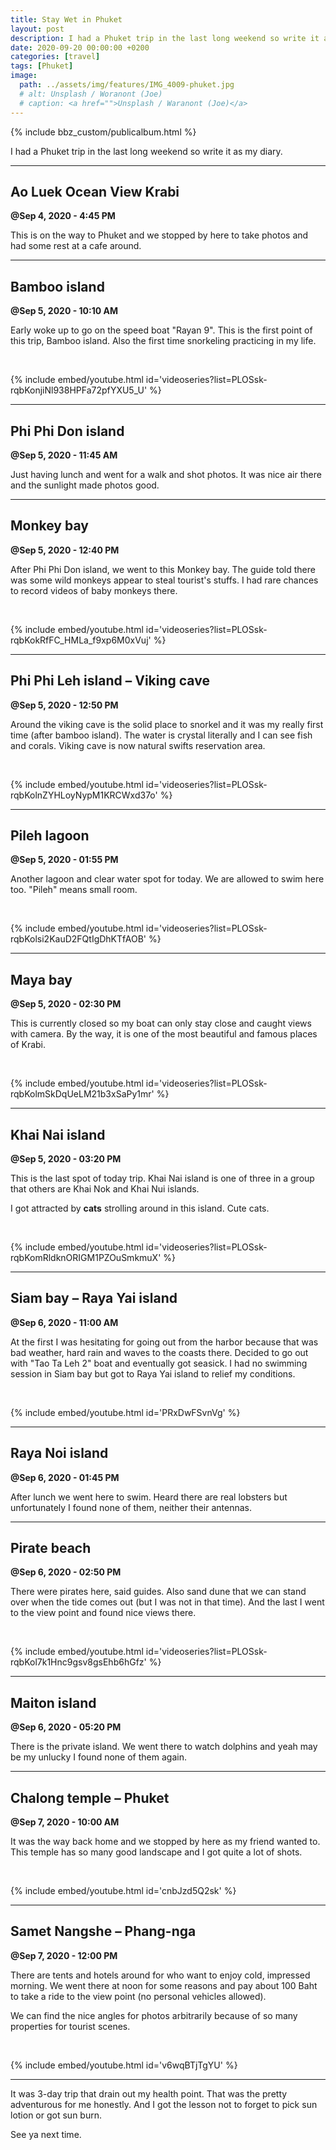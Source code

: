 ```yaml
---
title: Stay Wet in Phuket
layout: post
description: I had a Phuket trip in the last long weekend so write it as my diary.
date: 2020-09-20 00:00:00 +0200
categories: [travel]
tags: [Phuket]
image:
  path: ../assets/img/features/IMG_4009-phuket.jpg
  # alt: Unsplash / Woranont (Joe)
  # caption: <a href="">Unsplash / Waranont (Joe)</a>
---
```


{% include bbz_custom/publicalbum.html %}

I had a Phuket trip in the last long weekend so write it as my diary.

---

## Ao Luek Ocean View Krabi

**@Sep 4, 2020 - 4:45 PM**

This is on the way to Phuket and we stopped by here to take photos and had some rest at a cafe around.

<div class="pa-gallery-player-widget" style="width:100%; height:480px; display:none;" data-link="https://photos.app.goo.gl/8cULqc6ARFUoP1ZP8" data-title="Trip-202009-01-aoleuk" data-description="7 new photos added to shared album">
  <object data="https://lh3.googleusercontent.com/QRLUOZBZiHl7aLgOdxCifQ7qoorMGoKc-eUAKFNdQWFLQPJXlkqQqTQYUOT76_1EulkNEUbRJORckcw5g1i39wFAbdVpXbj5vtmUnLww7GnfZsk_2JgkTD6ClESmz1ftw1VRd7uHQw=w1920-h1080"></object>
  <object data="https://lh3.googleusercontent.com/ZKWo8dp9Ud6gcTjYc0AVZcQqXHXXOXhkOihrb6BTWY1biyGHgn9epAU1rpLgnUj59bujzaNVvwz-By5fjYdAtNrLpVALK6ixJbojXYT7YY4aYZ2jKN-5kxPbFj_OW6XDSRjuLRcPJg=w1920-h1080"></object>
  <object data="https://lh3.googleusercontent.com/IEW9ULjy-49NbKZAa-oFRZiGIdIWOrhiWnm9Ol9LovgCaLxPJUstmqzlrREtqm_YmhO3ie3k4SmHNv4_qUrZB53HZ7-Rj183-ZMMyWaDoZhRfOv44XdMJHza0bqAe9mzpm2vC39bhg=w1920-h1080"></object>
  <object data="https://lh3.googleusercontent.com/_GNlNDfmVpHTpHOoyGnQpbBrg2lGR38xu73lDSMg6mGSHLZr8wshDRc92SLQ5hCx8-SHliKjF4jXpfWCbEOfDQKdlAzQ1X2TL1HIYDIhNYPgD1T5jUxKYiXzpXIlHBbAPRKWXQAF-A=w1920-h1080"></object>
  <object data="https://lh3.googleusercontent.com/6dVMrK-I9YABoAN9CEv1fQrQgw8OKIuQwhiC34s93tgc7WrqhXNvoFFsyx4MpCXTiIgw4Z7yzyoZ6zXqY5KxeOOZ0X6KFkeYrBb1WFifqiCki_f-AKwkYvDqeyQF5KNxL3BPuSiVhg=w1920-h1080"></object>
  <object data="https://lh3.googleusercontent.com/xb3WOAIOwcNG9fV4b1BYUC7DkI1NuVpYKj1oafmlPxgyPG4NSRv8gIzBT5VYNLwp-uhoacHGevPOEA0k7KcfRvu2UxcatTg3EL_aF8O1uBWDrXrXrVWG4PcFVwuWlQ7MVKcH8S4B4Q=w1920-h1080"></object>
  <object data="https://lh3.googleusercontent.com/KyGJjBd4EK6dCeEDKlp902vuIs24mJ-0W7yn_1eoLtzrvRZHiMhpZWmBdS9Ws8Kly8LWsofZ1fcbc2ZjedaMRBrrgOfVAIcKGmYa_6E_041AdizNnv-3MtyJkobDHFyc2q7hy9U2Hw=w1920-h1080"></object>
</div>

---

## Bamboo island

**@Sep 5, 2020 - 10:10 AM**

Early woke up to go on the speed boat "Rayan 9". This is the first point of this trip, Bamboo island. Also the first time snorkeling practicing in my life.

<div class="pa-gallery-player-widget" style="width:100%; height:480px; display:none;" data-link="https://photos.app.goo.gl/1fma3YtHtqvcDSxs6" data-title="Trip-202009-02-bamboo" data-description="11 new photos added to shared album">
  <object data="https://lh3.googleusercontent.com/vvL-Rfq9xSuu_yZ8oVbnw8X57lmGW8WtVpf07ESpwq9y230q6iPr-keZPi7YfULRNtyRuq9_wqW1iy17L1RVRyD_YsIToq6sLA040FBdFPHQovqec59aShCtQQDIOxlF1Ha8-rhoFw=w1920-h1080"></object>
  <object data="https://lh3.googleusercontent.com/IQ8Fam0bz_HkEDCDU1rfnnY7h4W9EfpvksmPUI2fH-g6jqI0XZ1lTZ3Jdkj3bVX14NsU6wjiyVN457F7dm3vmjV2Izfa8v7PwJ0gcJ9IXtHUm4xjE_S5yRyT4H1wIt0-BopbhMjiEA=w1920-h1080"></object>
  <object data="https://lh3.googleusercontent.com/ZGZ7AwZeoxk7eBMG-6R88MDwE4TfOHZtGaL4wWUcQaUO7s0eLTDJpcYRRIbOjLPLOfRHl9kpXSM8U7bAGZGQ25kDF-FgzP2GCv3ttCfOsGc2fKTlA9LygxtTLJtB5i_kGCNxFTuW_Q=w1920-h1080"></object>
  <object data="https://lh3.googleusercontent.com/QAysejPZOXLuND9lu0gQof0vo7XCRX45i6zishlzkqQll7AHQR5J9-CedaNk9NdpjNuokZ-JixR1ktown_mCOZV37AJE0fKfy4ROZI4Ox9Fg6E2ePUSarbJrtQUw5GJTz8aAE4H2wg=w1920-h1080"></object>
  <object data="https://lh3.googleusercontent.com/9Rr78hdoZcDLLBr8Indm30206MNxhEXpkVPCeNWulL7H48aTDxC6OmWw25el5sbGhkbZvAFdFOaD3SOlLo46TygO8NCivdkcUabcqZuJqcmtyX1SRiAlH0WqayItWArpm4dCpw4dgw=w1920-h1080"></object>
  <object data="https://lh3.googleusercontent.com/LvrAg0m1FFaJtbDa8jbcUDRiiFYekjE9dbDyUCsT6M11pfg3fsORppeXBN1ruyskzW5syjB5zagyZyZzVWGaR06dxkmAD5D4Khy_of07c46N0T2LSvIOcylWCNQaZbdaNab6HU32gw=w1920-h1080"></object>
  <object data="https://lh3.googleusercontent.com/D3FyRNMVo0ZJWDb_IFITRjVyRmqWmS7bTAsm1xvYU4o7ZuS1vRB94hX8Sxlr9IB-ZKBAGgTHeLrVuNya-eEoqFWzCYakI2-4_fbBFauqo_KcJZQsaCimtKrnFdZbCJi4TO05HOVWuA=w1920-h1080"></object>
  <object data="https://lh3.googleusercontent.com/kWlIwpmoH6X62a_HGedFagFD1uSMsOEJUtvBzpb1_FMYE7ApcPj8inel-rM7tCr_phJi4MLMjW-OosznxiZYl-bCtMYLSrJH04ml4grNUhePN-vtW_ia95LRZVTsFj64vPa9uGO_dQ=w1920-h1080"></object>
  <object data="https://lh3.googleusercontent.com/YjQauDFxpNTSPwUZxoH1CTf30KIFG34eHOTeyInKw6gxBeK1FAcgf7VJv683qH5C7Pz9yaYR5nxU4M36yGpblsVcpBhmnsgufyOqgAbmei1SZIH6DsZB9ZqfQTWOTIEBWuCRv3IwJg=w1920-h1080"></object>
  <object data="https://lh3.googleusercontent.com/xGM14LH8dC8C2Cd8aH_Rl66ZRSfOsfmy__jHf3xFF4XJZ3DRv0h4uVDjDPB-4rtPhzeX-wJdfQKgkel1rrCOaluiQmpdKffXmTWgP76Z-eJYmDMnlVF9U1xZK5aDF2AtAO4YsJOdyg=w1920-h1080"></object>
  <object data="https://lh3.googleusercontent.com/Sx6i_fewBAsbS8dY7A0sTA_SDF9nVajBahjwde6QDvJx5hjkBFGSS72-DIJnILZP_Vl3qF76ruvn9b27o-21cqUp_kK7jP_DwtxY_-i31PR4aNPcLcOXaZTlLC_SSVxj7MDHCZUeuA=w1920-h1080"></object>
</div>

<br/>

{% include embed/youtube.html id='videoseries?list=PLOSsk-rqbKonjiNl938HPFa72pfYXU5_U' %}

---

## Phi Phi Don island

**@Sep 5, 2020 - 11:45 AM**

Just having lunch and went for a walk and shot photos. It was nice air there and the sunlight made photos good.

<div class="pa-gallery-player-widget" style="width:100%; height:480px; display:none;" data-link="https://photos.app.goo.gl/BxcbYVBhyiT2gZUg8" data-title="Trip-202009-03-phiphidon" data-description="7 new photos added to shared album">
  <object data="https://lh3.googleusercontent.com/c2_5eRwe8dEM-qgFmBFta41gp05vHwOQ2wPB5e-xt7JC6DjXXJ8lvcOYFZzJdpMi-wCSclC88rJoe1jDewP5WzL76G-jVpFsoDeN287Pp9s9vcRyldMpqKuoxvJmNpv6pgvudWcE0g=w1920-h1080"></object>
  <object data="https://lh3.googleusercontent.com/9SLtzuhAUM3vcc8hbEUameE87z9Hp24r9Ekq0o2NiJvAE-tepxlXUeOjoxQ4_ncu12HH9jHeq4D3vHqmOtkpra235WOrmLO7iUNmHAGuDuPF1WWQ6bx5hR44q8-52ItFmjpYp2UaHQ=w1920-h1080"></object>
  <object data="https://lh3.googleusercontent.com/nBQMQuuElJ17TL7BHtGwHRRCWRU5epfVHICctIlXA-Nusp4qor01M12C-ztZiUACN3WqsucLBddqQxuCS95aSkWML5J1_PHbVfKNXTWPPx-ft8DcOY_YxLlEGmb2E4Nsq_25cSMS5A=w1920-h1080"></object>
  <object data="https://lh3.googleusercontent.com/Z0AjuNF13XZ8KmDXVgGsSeqs9ZO6eNtR8SJwnRYijir236cV62DRbO8cjUROGZFcF0DuTiMmcQYpD9ASCZN_vFCS5w_dJ640MVUarNJEdaCI0u_1HeBmtsSDiNvRT-hq4D8G_eTctg=w1920-h1080"></object>
  <object data="https://lh3.googleusercontent.com/Ihb9VRBym8Mu9KEoKIVWqkBZTrMEevgS8NqE2L-178VwDhIXg4l0dE0zro5TKhU2mQ2GDOb1hONNakQ26k0bJGc0Us7mTJSoAwR0ZHtM09EtX-y83Z9Qpkn8c_4EdkrMdL3ipH5TQA=w1920-h1080"></object>
  <object data="https://lh3.googleusercontent.com/yazCjhpLDiyxfOxq7Al6hm4wTNgKno02f0HEul5ko1qps706Q-M55-Tdz-pkvbJhcGBJwmsxa4v0j1szp5rCW5nixatC4N9gsajXj3ORVE7WVOQ8s-D3gReofWor0eR4I6oZatH2uw=w1920-h1080"></object>
  <object data="https://lh3.googleusercontent.com/AyOqDHmiGMgrdQPEXg-FOuS1xYUHlCXfEgglPjlZ-0ZzdWqJ77eDS6gywDxYyHNMC5iBYB0iWE-_MVp6bFsuOh3G0-3HX6sOJYtAG2XSWYOqpCyPAgKNwYVVhdIEyQnPHjHqfDr7ZQ=w1920-h1080"></object>
</div>

---

## Monkey bay

**@Sep 5, 2020 - 12:40 PM**

After Phi Phi Don island, we went to this Monkey bay. The guide told there was some wild monkeys appear to steal tourist's stuffs. I had rare chances to record videos of baby monkeys there.

<div class="pa-gallery-player-widget" style="width:100%; height:480px; display:none;" data-link="https://photos.app.goo.gl/BvXRfSTEg12UPv2x7" data-title="Trip-202009-04-monkey bay" data-description="New photo added to shared album">
  <object data="https://lh3.googleusercontent.com/oqdyzzJ7fL6lG6KLkC3dWSXMQ7hFZ2JnjLuNKv9zoc4EBj4H9YsVdZ-X2MGf1MMJYNPoL0zMV4ctCoBB3UtWbU-3kIzdMsrcyHU5zQBhnF4fhkRAx86aCiTtLzhhgC8bbaJ_JeXXgA=w1920-h1080"></object>
</div>

<br/>

{% include embed/youtube.html id='videoseries?list=PLOSsk-rqbKokRfFC_HMLa_f9xp6M0xVuj' %}

---

## Phi Phi Leh island – Viking cave

**@Sep 5, 2020 - 12:50 PM**

Around the viking cave is the solid place to snorkel and it was my really first time (after bamboo island). The water is crystal literally and I can see fish and corals.
Viking cave is now natural swifts reservation area.

<div class="pa-gallery-player-widget" style="width:100%; height:480px; display:none;" data-link="https://photos.app.goo.gl/yw9FYohcz6PGFitw9" data-title="Trip-202009-05-phiphileh" data-description="10 new photos added to shared album">
  <object data="https://lh3.googleusercontent.com/2gEbtt7T-XgAOf9OyoxeiCEPKbqbqrNizULSux0LA9bXmRy6BXgBCJes35kSizZBUQOqDPKNpj8XsofMo-nCEnrKn1aq2fqYUTBtq6NIFn09od6zc6t5H_CqVsz56ManLZx3aykbew=w1920-h1080"></object>
  <object data="https://lh3.googleusercontent.com/Hdp_vxZ0S2NZgcOEPx9eqmLmir9gnURzJ5pl9xN77TnwGDf_iDav2CpcvX0PXexOk-_0kXtiV0JMhX4VI8Jcxy0Jfm-uJLKNefy-eKi2tsXrVNYD3tKdMVVB-uLuiMZHD4JxE59jqw=w1920-h1080"></object>
  <object data="https://lh3.googleusercontent.com/8ep6ED1Z7VNf5Z09AB-oHL0zf301pLsYtjO-FquBXCRVPuGf96BPYMw6ojAugEE4mpPUYuv2MLLS1M76aTzpo7LRrPMwtE-zFqlbrB6GneFA_dOQ8HyZ-3iQIBjny7JInmKLZKDHog=w1920-h1080"></object>
  <object data="https://lh3.googleusercontent.com/7HcNbAcy3U3khNkHE9xp4YSh8xBo-_VVtdvUA5bj_Ip0TAQQ9rwPBRF-HYKBnt3aHXvPvAuUst5Zl5dYrdt6vcrvoErgaID0f1mLsHP44CDY3fSwg57jygUA6AxJcDRy4OxMink9Mg=w1920-h1080"></object>
  <object data="https://lh3.googleusercontent.com/MC0BPH0DrZZ0js9PrvT4-oi98jRfUyugiUbB6raKsZLrZdKhbqT3Ga_N4I8Eg6L3WKvazWX7DchiYFGXMSBOr6o-Hq-DWTBhTJeruo-zsZMSo9Y_TiVAIHHU4J6rfuES8AjsuW9BpA=w1920-h1080"></object>
  <object data="https://lh3.googleusercontent.com/mLlytpr4_-10vR26iuOi8cBWQY9shI-zEXU2e4M-cAo4n7odkql8t-bx7GKBzIPv5UAZ4wGhKHUfdILLOZIts68GpF3u-jeCG4FblsIDfXnTLkkenKrRJFxNHA7S832fjGvukQSzPA=w1920-h1080"></object>
  <object data="https://lh3.googleusercontent.com/ctbk0hlyxoyLrMMNzW0BbC_3D5vWX9NNDdOWmUukJRxlpkTw7qljwhSYycuZ_F5wDPrqjQojrs1Gsi2FmZO-uO1jJ8Yl3mZpjBFhCm09ja-YpHliDydiEZvCe1DasCbcf7zkU2qaaQ=w1920-h1080"></object>
  <object data="https://lh3.googleusercontent.com/XgZVml3LQr7Cezj2N-_wWXio8sjZItYGzxekwsukPT1vIwdeB58I4l9EG_GJqKMpeECv8S5myvSZAmVvdrKHlDiBNIAchMw6b4M30I5W_BHbuCEjfH8cYvZo6FtTCYkRvIG0SK8dpg=w1920-h1080"></object>
  <object data="https://lh3.googleusercontent.com/yapGVJbAfXDnenxkvTM3H48iGYqVSrXD03IehSuWkH1NnG149z8_JVwoLMfrKyNF0Gm687EvyhuJOSwLJQgrqHeiKE4YFHsvTLcTJ-SV66zSLeLSgI0-r2wJzHU_HGQXAW8WKWjt2w=w1920-h1080"></object>
  <object data="https://lh3.googleusercontent.com/62R5HnVUlp3TAQxNg0GEJ66bNZR-pBkirViVRZY2IYlJabzieUGxAuXunNTMlZty-PSjT-ssZYuXW7oLeGeuR0Zpmx5EEgj8F3NuA8z0pP6_vyH6xKMJsXYDqkMaiay7nQRzrIxb6A=w1920-h1080"></object>
</div>

<br/>

{% include embed/youtube.html id='videoseries?list=PLOSsk-rqbKolnZYHLoyNypM1KRCWxd37o' %}

---

## Pileh lagoon

**@Sep 5, 2020 - 01:55 PM**

Another lagoon and clear water spot for today. We are allowed to swim here too. "Pileh" means small room.

<div class="pa-gallery-player-widget" style="width:100%; height:480px; display:none;" data-link="https://photos.app.goo.gl/8bk1k2iLJ8kJMH5T7" data-title="Trip-202009-06-pileh lagoon" data-description="24 new photos added to shared album">
  <object data="https://lh3.googleusercontent.com/PDzAqeRM_rj1uYHw47b15Us1X_iSiocmbkYWRA6Cf6MWRa7mW6M2A4lvYCjGevanLBVnV8Hp1NjSTlPLO5HWvH3Mlh8kiPPDLO-bo1UG3Gy6MzwrWs-gilpnBCc8BbBKnQh7sFbVnw=w1920-h1080"></object>
  <object data="https://lh3.googleusercontent.com/hPwB2vWv9YID2_U6G0FuYzkgMUVHZsfjAQamdi-HifDG5RnTx0rji5AGicbeKEWfI7nMH5Gvi62Yq9RNqP16-LVMfPg1OWPqr7Pvzl0FDezlIRv3yFWJP0QH5mj43nTr2blLx2W5dQ=w1920-h1080"></object>
  <object data="https://lh3.googleusercontent.com/_RRdIm4YCvRDnCYE2SuYAVJQbkcR0ANV3B08oUf06H_PfESPgX3X3GZ-FOleyYU3thIWZetRHABkPj_1Iyi0lavw1Wod-Gheqf1Fc_qS-oZqRzOFMvPIZocmd_wpuSxbfvfo-_RkPA=w1920-h1080"></object>
  <object data="https://lh3.googleusercontent.com/kRaV9rkNjbjk2P2ErHma_wgMrri2NhCNPOjxrHZhSzzYqF0woWwgDRTTa6G64VXUAHMb4GEOH89Yfj64AT04BylQwUeUXSEQIE6AkA_6NSG6wf5IFejbpWARiEaoyKwl-L0HCL24YQ=w1920-h1080"></object>
  <object data="https://lh3.googleusercontent.com/x0gf2_EV_WD37DG1O2lia0Ag5yXB9n9HeKIJVVIJFxDZDJlD-nGFz4P1Y5fPyI3111dZQyvrtCge7bTM97oQuDDvUHjfL7n28Cq9XrC7ahipMjiof0Om1DjsQi6bg4nO-VSHzSETfA=w1920-h1080"></object>
  <object data="https://lh3.googleusercontent.com/x9-tx8HNSH2yYWml8DQOvlkhly_OxFozZRITEhtvW5yMS0SnfQ-2M_gi-snljo8KBlQPplD9TtXvPAGi9wXXElD4icm-K_sVD1l78XOOvs5PXNCYcjWGIufiMmYfcZZQjLF7ABO7Cw=w1920-h1080"></object>
  <object data="https://lh3.googleusercontent.com/0Mt4vy1_MZrSSJ6COpjRgitblb374p6NvckJ9ZzeLK6eEnIsuMnfB4E1ASOF55pQDngKxgBbFgLcbNwycGnrbJwPJ1EYXUWKXyzX0UHBwvercOQknlSCCVPuUhGumLCPu9nAKMhnOg=w1920-h1080"></object>
  <object data="https://lh3.googleusercontent.com/UiTRl3ao67Wz0P_tqi4VKltCcETBQ0yCfs0trZvfPmP3bTA7hda56-M1RtwSAV71V3XIe0uqdzstj6cBXE8qO8TwcFg-P10uQ8zYKY4SgtQUVd5BWPdBNipJ5IHBe36Cj4xJMvdM9g=w1920-h1080"></object>
  <object data="https://lh3.googleusercontent.com/HpwKuB3o6z796ieSfGDrAcYxmzIAPOIvOQuBFImF1ZvyxbbD0yXs01_OxHY5kZwtN_2IGLLLA71TIyiU0zIpkRfnY8ntEcaHG8RpUwMhmy1s-9f_4vj9AtLVMiF0pmeMnfxVol5aoQ=w1920-h1080"></object>
  <object data="https://lh3.googleusercontent.com/B0KGxU721T5ai1Y3riPDIRgQtm5VlhdX0INTSuOYae8zgNQHox-gFfV86yYzVgpIDvHlw2a4lKkFknLA_kgyK68_wjQZNwgD1Y3zkSDJAPG5eelt1uiObC6579Wj_7VKupdgLIncjQ=w1920-h1080"></object>
  <object data="https://lh3.googleusercontent.com/eaiq1xG1H0I6D3vDuUrrg0T2ew4JfxcTKk_NmGxC9gnP1e1dIkPMG68Eeesf0WXxUzWcZmyxgOQEy-Emi9BozAwW6PGzB17Kq2ayhej-dpB3fHPkV2sqMKXDaXyiplIT35UwTOIMWQ=w1920-h1080"></object>
  <object data="https://lh3.googleusercontent.com/kaYtnpIYTk1wFiFcVm-V9RRf5mtVl-f0Oz6DF7tM1cRvMl6SPNBu7WTjcsmDH1XZF6kGWp8bt5x5jV3bhyDcmRNQCw0xLMhkiAhpohYsc3eDvzyGP_7_sF9GRX_am3DzxZaJYJAniA=w1920-h1080"></object>
  <object data="https://lh3.googleusercontent.com/TQp5X747SWIlV4Q-42nn_6ATwDMMFb1DI0UXC39S9pj0tUlRoK6gfAuoloA3UObegdRqvxuXB6rkTqieYcg9LIY6iRuZ2GJ_w6UwYJK8gjtPLjqie24C3RdF9NcZl8T-FFYrRL6SnQ=w1920-h1080"></object>
  <object data="https://lh3.googleusercontent.com/o4hP4XkyA6qv24dRUS3tPl7e8TxUKxZC-04lRr3HdAm6zMAD4XtsT2Mofmdt6IhxiytiDjQRHRjnGeleT4CxM7o8LZHtR0lBqZqqh1V-Rr11dhq8iJWa9N6tcUm1bVfSxeI0OgTyIQ=w1920-h1080"></object>
  <object data="https://lh3.googleusercontent.com/AeOkVOPHCQKSZPMhH-kkhAxcljVJ7esfgQcP-Zw1Bvwva1MB5rcU9LKxF0d9bLBu4AAXC_3cVDny-rjHh5sYoRwOKGnAm0oBIYX6OA5Zs1csNAI4rYShHD_Fn-KEzBO3kD2sorqtSQ=w1920-h1080"></object>
  <object data="https://lh3.googleusercontent.com/dJyrVHDIJNZ4tCLd6w2ppJUF4YTJON3-GngYUB4WU0NBIYvo5k9b9SnRuV3natdJjc8PKS44mIJBnKadWVjeM0dt9QDIrFaVYUHECV7sLFugaIafRrPqCyoSzehOo_KUdMV03CtFlA=w1920-h1080"></object>
  <object data="https://lh3.googleusercontent.com/4SZ4XkbD2zXkza2F7JNimThaX13ClmfSguCKBisD1_EP-kOLlIO6hqq6mMQvIYWgHGum53iUM1WHwVYi0_NW5pLXwIfevlo9S47sBJYATj0W4P8jBYfDoTu0LzQVRtgOcyvYs8v3vA=w1920-h1080"></object>
  <object data="https://lh3.googleusercontent.com/_UidaPBXryFxvgLjcQKMcGguXvPGkZX3-LRcMRvSoKSYt9pxI-O--5O9Y0z-EQdlREYE7lTo6itQtSr54eujZ7JTtned1BVilZXcwga1ZMubEgOgztwYKSwrqYtvhwS9kpxyZ3lsRQ=w1920-h1080"></object>
  <object data="https://lh3.googleusercontent.com/auDTKpOjBTEmwk7wUijoxiETDDnmrksuly1z-nv78M6RCivHBh-k16Zl_eQ42huWfU1FsjF4C5lrGrMO5F1UygLE--6_wuuz4Idbc0nfVfiYF-fN5qkN0LMz7qCsg-YA_k04F9SGfw=w1920-h1080"></object>
  <object data="https://lh3.googleusercontent.com/8W-fZ37Eh0Hpu02eQCX40ybPtS6I71guIcX63T4DtetwYTY6fRcd7bSfDFMvCbzCLzFosgVZdR3AeokU-V9Z-TXlBwjot0mF4PiFUylYU4R8AcyeTz4qj2MtVP7JV-qpMghTG-0v4Q=w1920-h1080"></object>
  <object data="https://lh3.googleusercontent.com/g0qM5m5NsKijiVl_jWnLmrVUD0xj1Hazv1AkmzyHfoKP-R1kOyBSCQJCxvE6ih6Lt5l_a67M4MmLycTYmcMYnEk0GRDafxbyMR5nXO7OjJJN1brwuqKWaAc30fEtMVxvncifMYmD3w=w1920-h1080"></object>
  <object data="https://lh3.googleusercontent.com/KreaOqR91vD3E56FJTsu_cbFlFWW2YQWTS8QKIfw8JTXX0SWRVYv8lkG38H5751N-zGs6Us1R1A8ITgHwKXsnGS258j27jtFqrhWdNJ72KvMXrj5sZWWCk2bJE0AWa6LSOU3YZU_0g=w1920-h1080"></object>
  <object data="https://lh3.googleusercontent.com/IxPXxZIZ8amD-fvgGtOieEXyseeBUErElo3EyYU8jw84IHETZAR5wJc1lQjvGlFHqh-nyYw_cqDM3RCFj1f9H8efpHrMiKvySq6NgcTjPpFU7Cx_zhqy4XwkrbmMBtGZmTVI79tsPA=w1920-h1080"></object>
  <object data="https://lh3.googleusercontent.com/ebDZUI4xkCBJ3E9qGb9s7XagsckRlf3CryVMQDrKCEi8aefFqVM5rzHviB_QWrtNDT0XtHklclTgyhDpzq5_qnxfLzrXyyqWfPra1L90sVywQ-1ZNAg8lm4hquXBTFbsiFBm-EnUxw=w1920-h1080"></object>
</div>

<br/>

{% include embed/youtube.html id='videoseries?list=PLOSsk-rqbKolsi2KauD2FQtIgDhKTfAOB' %}

---

## Maya bay

**@Sep 5, 2020 - 02:30 PM**

This is currently closed so my boat can only stay close and caught views with camera. By the way, it is one of the most beautiful and famous places of Krabi.

<div class="pa-gallery-player-widget" style="width:100%; height:480px; display:none;" data-link="https://photos.app.goo.gl/P4Hiw7FcnY1UWEEf7" data-title="Trip-202009-07-maya bay" data-description="19 new photos added to shared album">
  <object data="https://lh3.googleusercontent.com/WgLky6ay1uwzgk3gEFWrIAt0S4b1QJjOCOvP_cUvKfKucxson8QZT53KZz3QSbfVWYvsujoGEfwLr8N6kdeDs3TwChJkfJcCJMJETAb-8fEToDI_58cuSmT25FAXWdlaMjR-jGDfyA=w1920-h1080"></object>
  <object data="https://lh3.googleusercontent.com/TM33FHWTGaEUYJ_IIer7DO6R09jHzd8ibKoPNQgXHtwsg5WodcgXqEkYk8aqI5r_TBzLm_6e4Yaogw0DYs1mLoeIrbRd0sw5Q0BwYkaTIczJoNTX3Ry9DmZrCKGYL-MVfASJbG3hBw=w1920-h1080"></object>
  <object data="https://lh3.googleusercontent.com/m0hFPlcBzY3H6nrY8iJ1qZU-4KOOzh0IOwlyEycE-MJKoqUOZ1R-ylUEFXDNikW5g-X_QLCr73GdNrjxJL3UVdleIf2y0KWgcIgdiKUSUvXJCAAuRUiHnBj3l6vWKZpoUrDuiFkYJQ=w1920-h1080"></object>
  <object data="https://lh3.googleusercontent.com/G6f62CpHGJ2JPgcsw6GnRa3n5BNXv8EUQJCIjch-fXWtlPSY5vg2YM7oDga5hZ-8OdXRZ0TZInQvApZDKCSH67ZN1r8CG6TUORs7xo_SKl1VyTyGlK7oQctaJAvoZ3ilrCHMfG1nlA=w1920-h1080"></object>
  <object data="https://lh3.googleusercontent.com/reDuNjIGj5CVyg9jVICEINct3XCiMujHLXtbxCcgwR47O8VvN5_bPrFKZ6QeFFqg4iTHXK8g_54SgWf-Mdz16yn-K6ze-wsQMOgzVxlklinZVQfl3-VoJnS01M9IB7IDDdyhaiY9sw=w1920-h1080"></object>
  <object data="https://lh3.googleusercontent.com/Wr4f84_eCBNOfJjH2pDTV4jvW2AtQ9pz5NCFFKwnv07jDhdn8kQ2xmh-s5s5JuFYf_ItNAjt_P35BINrobzFSDzfaDAbWJapC-aDX24IcYTgZ6sKPuoft4AULT9HkDiwvPNUEn9oVg=w1920-h1080"></object>
  <object data="https://lh3.googleusercontent.com/umkVIMCang6B-4W_wz0JRqzorZBcxe7BpkMhwp6WicSzLXI7S2oOwD1H4UgEOs-C4_5pyJP6IQfKMITU9N9xVFGqo7KwFc0xAPNadsx4sEOL8Nanse4OtWKW7oDZ2U8u799y5qCTzA=w1920-h1080"></object>
  <object data="https://lh3.googleusercontent.com/usog78ocbSmGYVg575CYFv2E1vnq6uTFQhgYchTrhoUs0Wsj2fx0BnExTFFVBvlFdEe6BDsM-OY2xRFgRXKmIetw01zprB_uFNplI4-FdId-uFnJ5WyBf37Vtq1v3U5nyq_EKj1lAg=w1920-h1080"></object>
  <object data="https://lh3.googleusercontent.com/s25CHUZqUvixKquCKr-al095CT0OKTkY5Yhj70R1w7jexqkoFC8YTJEJqV9r7ara9Da4ADoCs8HBnMdkdRiwL8a9E7twQUVc6POFKy9SVFlzWjk1zGbhOkPfYVAEHH3e5EPiY_FLOQ=w1920-h1080"></object>
  <object data="https://lh3.googleusercontent.com/Nygo1XEf7As_gfuWdcn6hrYRrceTdWp1e4MZRim-hHKFDkx6A0zse7Qx8QKfu_AjaAphOMGzSkWigpYtvigPWXoWk-3cmL7kjtuZvI15jHvJX7xpIzcd8cuQHPUbyLwWtjjE1tm_kw=w1920-h1080"></object>
  <object data="https://lh3.googleusercontent.com/HIkYoGhAXt5FuT9zbdI-ftX1YvnPVTQA61erAILLYY7BPKxHpN83Q8RQMQFLT_VLvzhNKMVLWFfM7wroSz7_gPlwbuGgLWKoyAgJ_PfUzoyEchW-35qv6rI_ztVH_x7CF8jigP7BqA=w1920-h1080"></object>
  <object data="https://lh3.googleusercontent.com/nUkkHYMVMBauXBSl_7VBXi4yl1KN598jqBnl0JjrQo0aaFGz1szHoJCBmensuC9nhAXq2PvybRkYmjszKsXihBLlLJqAwPpxITSQ9Pcx00RHpUwcP60xpWK6SAU-CXtRE4Bk5O41nA=w1920-h1080"></object>
  <object data="https://lh3.googleusercontent.com/gNwpVT7jZyuYxEQw-cQ7fiuTwPcKpw9KI9CfH9fQLgHLLqRc55U9VGQX6S8g46C49jjDnzAhh4JDfjkvpvAOd-_1gZGgy57dULmuhVq9HkYHCaWcMtn5auKePQFmvVRrq2YSkJDcNA=w1920-h1080"></object>
  <object data="https://lh3.googleusercontent.com/lhEXcQNRsTxmauHl1QVYafPkNH82kIBiXWpiFYT-UXWjfoZji6RFQ1T4lRaQtGIbGIbGhAdlQ-ZhWhzsfl4v0UdUemrNJY_RUMW5deKqreLwOo7vZ0pWV_SjtWnbqKAbmjPdDJjRiQ=w1920-h1080"></object>
  <object data="https://lh3.googleusercontent.com/jEK6XFd7wCsw-3eqYQ6eRfKd6E_oZFCp4GJiNP2ei_UDQKk8G7lagAE9j2rhdTOfUHEYvdvfnxLCmyL5CXTyMaOdDNTsjqiHVPViEpD-YuyJqrxwUdf2A1RCHBqoznR7jzoY2HXSaQ=w1920-h1080"></object>
  <object data="https://lh3.googleusercontent.com/pSayHu8njfTV1bRJoinoS9bOiQSai66KrnOPuxS_IQslOxcF9c_3v_QrKCARmC0NeQNzOqCEzfk3XoQ7E58JgC8lnWfsMU1gr_AgFj12ZOP5AHtfmmtKuqIsx0g27Q-kpRSOmXKG2A=w1920-h1080"></object>
  <object data="https://lh3.googleusercontent.com/6lxy9N_qQva1IbuborstAd3_yVWAOaiOosUbqjwOXo1Kc-e5oF58p05yrt2lYTmuaYigWMHhBkagjjuH_TrYA2vv0-VSkKp3BcaYDc0dRKs3IqUzNptd1bFOlD4HmQe2LXGdN0a4hQ=w1920-h1080"></object>
  <object data="https://lh3.googleusercontent.com/bYM2sVGQd7arAKqPwgYN4jwiuInQNcLXH0p__88wZZaSHB67wdg2GvXy0HN_6iLSonLUQmg3yi3u3CweUg-j_5c8F0ghE6LEErCBLhT--AQBVfwW3zLaxd-N6iBtpL9HOFN_x4XG_Q=w1920-h1080"></object>
  <object data="https://lh3.googleusercontent.com/MxF3iJHAktu2BuI7AflRp3VP_ublCaYgKeNlQbf27-2P16lOSorQ68hUskApxJdPMd5qboTwWyKQzT5QJp08lO3BugH2eeuPYV6IJOspHucfZZcwdAMxZ6jI0hCpYtrIUM1McHA4ZA=w1920-h1080"></object>
</div>

<br/>

{% include embed/youtube.html id='videoseries?list=PLOSsk-rqbKolmSkDqUeLM21b3xSaPy1mr' %}

---

## Khai Nai island

**@Sep 5, 2020 - 03:20 PM**

This is the last spot of today trip. Khai Nai island is one of three in a group that others are Khai Nok and Khai Nui islands.

I got attracted by **cats** strolling around in this island. Cute cats.

<div class="pa-gallery-player-widget" style="width:100%; height:480px; display:none;" data-link="https://photos.app.goo.gl/rAVxLsHjJtsiFnj88" data-title="Trip-202009-08-khai nai" data-description="26 new photos added to shared album">
  <object data="https://lh3.googleusercontent.com/f7GTCM81Sha09p1x6fhfOp9rmW2eSAFoKxsIgeBrHN9ZhC3ZPWYNoFuoc0z7OAejOWxvgUWhRgW9uVq3W2yVS5xBxYUX9PnkQJV1rTedJ_xkgPyklSZr9Dxt08gIxXk1XHV_1vLC6Q=w1920-h1080"></object>
  <object data="https://lh3.googleusercontent.com/5zA0LVNDI7y0fcnPqWRG4mTcNoNaBZYY67UxMa4YFPR0qqYOtNqZvNLmvVw160Midm0qjf_jbi2CSHRpXoRpOjjWg400dqMBl0Q2yGNOXrNNyxQYSvYCLCycZY5JzZXLeH_BnxSwZg=w1920-h1080"></object>
  <object data="https://lh3.googleusercontent.com/oZUeDJvdu8wNtlNtqJgEeM-Sb5TKrMHuF7s0EmzSIPvlrRnjx7uOO1_APAHqwVEg6RcZIGmzWtMyqgY4kw05AWIhBMs3qKTNJl1RVm5LWTqwKp_Pdhy_7rGIt2Lx8OsNUZcKpdgBhg=w1920-h1080"></object>
  <object data="https://lh3.googleusercontent.com/LHMP-z4UXVejzeqqq-90m4C3leEl5hdCMXaUZ_jIUxm7bEaIE5cMW9q0_Ofu483ZFVFhwdDBuXIDhe6e60NIAaiX0BXFlF0gwL4xcNUigLW8eRR1JyvmuZt1PBkEAdMtQM1rEvAcaA=w1920-h1080"></object>
  <object data="https://lh3.googleusercontent.com/r9XZCYcb3wWqrYG2fOeAEE0BIxrT24X0BnxlEvy9Gu0zwaAwzemnK1JYRbBeuL6VlvHtAo9FjVdlEVXAbbew7SkffEqkxKKkpo_MqbIoVAXOBe90dJpXZIgPNbTVGGZ2CLFA3q3EcQ=w1920-h1080"></object>
  <object data="https://lh3.googleusercontent.com/sTFLVVd0-jh-YJfXITNclzmYeQMhLhahRei6w6qQITkBj_opVuPb1zX4Y3NTxN8ovlKKhqwaotwkssMSzLw0hJC90FRTlkjp47ojVTyf2T3gYE64JJoPm4sIWdTkA5lAiIrUJD6V_Q=w1920-h1080"></object>
  <object data="https://lh3.googleusercontent.com/ToWInBaGYb7bnqshd2wX1xSaOn4nfKMX0wXjcsuVqKbrMx5v1BO_nhJfxv75htEbegzgsY0Gsv8V4nGDOpH5JycO7C5hl7D6RiQlc9Retbm14AIT-iWIBhRub3A4I-PUGvt3_6i0Ng=w1920-h1080"></object>
  <object data="https://lh3.googleusercontent.com/LqYUzsCluH3XBAlmQCHjJpwHTCpj2XKP3z3e0NUQgqaqWU-PPfhr95cdue7bA1wMD-DZiN0k1pxvsEEfBXaeEIbKCV97t9Xb2LZpGdKfg8WtLwD3GsxGGyIIrUNlCDb12jKbyDHNFQ=w1920-h1080"></object>
  <object data="https://lh3.googleusercontent.com/Z2nBMBOwCnkNuCzdsgROJsGniL8UJNxg48AVa9GTGmzj9dqsWPmxy6u7U0acuf5Hx0htZmUtYtdeahFq5uydjiIuLlDAgABaVumR1_aYdfrB6sjFQdT2o1AEpPojSAMzDBcxaHaI2A=w1920-h1080"></object>
  <object data="https://lh3.googleusercontent.com/ZVf-BEFI6mt6ycn-nvQ-U5vI3L8Vm7n6ko9t5KMPwklihFCoLjqGOP6R40_ILuSDXayuuDhxfmafNB9NcPjRayFeQZ4ncOzCr1HZRVPfYvPFBd72rx3pzKuHtbrue38FkHEpgvhuWQ=w1920-h1080"></object>
  <object data="https://lh3.googleusercontent.com/C4irU7yCWyLJTn2zlq8qUvJ_Xy-EIwywOV_92p4QmStcRxKydwGPXHdoll0CDQ5lO_S86kE7DKP18nueoUwmjgeOp7aHwLlksCULAZYIL5lv6k7W5nrkwESY_cs8IGTGjjw-kvqMFQ=w1920-h1080"></object>
  <object data="https://lh3.googleusercontent.com/Aq0Xm0nihFlkR-4mrSHkbR5YZB2nWc4TKlfNG3zH87b8prHLVsrg3Nz-sjvJslipEfJgsnMaZ8f-K9VBpMX0EJgad4bs8QA6Qdj45BOu6Obvz-9gHRoNp3VVjkFvZXo2JLuXpcVXaQ=w1920-h1080"></object>
  <object data="https://lh3.googleusercontent.com/7sxn8G6D9qRb56ig6T0QF-pUaDLgszlVRojfo5h5QRQw-RZ1vPpoAwN-C6YrrcnacND9WULAOiSZZWc7hXUlnr4cYRiO91C68OMB4y3L-2cXMGDBjQyhB0DfriJsX4zk0CEQXq8WZA=w1920-h1080"></object>
  <object data="https://lh3.googleusercontent.com/rp1PCNbTDmrraym-cF2JUeaW1exijXViIVaAb2aU0tWKE1RHk9yZqNQS8bhEEdrmg6149qF_C3FxOSQiwtjaN904vUCq3-qxWZQBJiDvYz8YPmfO5qwJ-BtjSTJWh8AR5mEdlAiUUw=w1920-h1080"></object>
  <object data="https://lh3.googleusercontent.com/riDyIjEQ4OHmMzN2JCl28WLBtlKRifIjSKdP-avs-fjbN39ks5H-DpXYlk-MXahR4XrcJunPAlsNylkpun5LOHc-Ya0PQvw-F2KRXoSXHy3UxTQY19QPOeDzBlFLrWRA7_Byq1_vbA=w1920-h1080"></object>
  <object data="https://lh3.googleusercontent.com/Fy1gG2fBXJFc0TXImQYbRPagSphu8VFrwFDAMyuxFj7IrKCjylRY9CHPumrhM4Tjy3BkVFmCA1QTXA1MdwT48yJfI3gkyXrsvQObH8vMMQi6HqgKMz_gfE9p5wHZuAekVU2tNAQ5dg=w1920-h1080"></object>
  <object data="https://lh3.googleusercontent.com/sFNis_926564h0-eei7AXEGE288oOt5EsquwFyw1dPrq81bNozyMv4gOrDWSnKdKXei5EW46gfLbKe1A5NE23zU1CMyemqCZ8nvjh-jDDzH3vgGBMYJqffiKsxzEJ6KjG3U6tno7_A=w1920-h1080"></object>
  <object data="https://lh3.googleusercontent.com/AD_W7q7YkRv0HW_VK-KviQMpXlFs6Y8uBMGB-qkDVZPkWeWxR8K3B7jFuLxhVmYEGkFmdyt1L3dXxKQaXE0KQtNkRZ-G11E-O_px87hb697Jsj5ORKOy-Wnt226bxvaNCFcY2FvKvg=w1920-h1080"></object>
  <object data="https://lh3.googleusercontent.com/Y-p9TaXan60k4EWb7-Muw9N7w5AMP4XAlKFwCCAs6B9qktmctJ0HNTBU5xy5fIm2Gg3ceT98A242xNa8uwfnVgLRQwel1yyAVdh-nqqLNejUfSXtoV2isO8Hg1ARiSxgWaTlIK4SKA=w1920-h1080"></object>
  <object data="https://lh3.googleusercontent.com/GMLACUxglLT5_u5uvoP11RcQcx15olQcYql6zYWmiTkX3mbvcBkZB2hPEVlUCDtXhIMIdPOOkAg45mXHN0M7HsY6M2UZiAtXWv6uBWujSBhnYSsR_xkXyd0k4XnMb3LZV4FUTDPQRA=w1920-h1080"></object>
  <object data="https://lh3.googleusercontent.com/r_j1YCFw6sqST0uZVJ2jPmSSFho3PiyTnTyF0WqnZqsszsgqetzexmRMNvb9esRyWqrYKnThLn4FWA4hCtF35kiJJ317npgQriro_sPpK5wzljGI1O8bDTyAef5ITu13CQuDX8Xeaw=w1920-h1080"></object>
  <object data="https://lh3.googleusercontent.com/wfWyjdRGTVKevHi3vygPbMCbVoGliQvtmepCiMSIoY2WYzOrJIgEPERJbJsS4DBc-rHr5q8Nui8ib4Xt3Mhx3Cnd63MxmmsY9wkAeWyP_vl8RkdDSyoLwRSzyKzaANxh5-6zEZSAgg=w1920-h1080"></object>
  <object data="https://lh3.googleusercontent.com/nZqidPnIPZVQ7FTbUc8Nd6uiUAaJWHdjJzRNTaycC6m_IsdQTUMsByu3Z6W46v-dbQtFV4WBnnA3ZJbkmKVobrkMLkQeTqDk4x_eLaeDJAwpVwhtkBpNJNDYYiVwO5BK3S7yhRwgqg=w1920-h1080"></object>
  <object data="https://lh3.googleusercontent.com/rKtB_0M077CbBmKy_0Wvro6hmZMvc--GDEKTBM171ItVUVjDiNOt1VgtD1Ci5ebkAUj0KkGeKcD5dfDjvVcbJmzbfIl00yb5AF0g2vNUftBfSj2LxpSatfmocFHbN8cJLRH6yk2WWQ=w1920-h1080"></object>
  <object data="https://lh3.googleusercontent.com/qovSbkWyuUsRRmVNJJWbpZM3kuJ3owM1Z8mfbO8c2STbq2oZKcTobiihVZgtHHut0z6TMzut6qhiThw8Fi_nJSvI_fcWqbryttbgaJzInILG387_Aj92H5daWdepAWSGEI9r3ksRkg=w1920-h1080"></object>
  <object data="https://lh3.googleusercontent.com/YrqOYUMjUMPIKf141UBkw5kLWC8gWCtmxN34M3noLZsEHyOXxIURshMWXehOtZQcvRr0blcBAIIDYp3utMGKvfKtYzjUF1NnttpYEXUwYYjpgVYD5xz4qkt3JaNCFb3as7aWqxQdJw=w1920-h1080"></object>
</div>

<br/>

{% include embed/youtube.html id='videoseries?list=PLOSsk-rqbKomRldknORIGM1PZOuSmkmuX' %}

---

## Siam bay – Raya Yai island

**@Sep 6, 2020 - 11:00 AM**

At the first I was hesitating for going out from the harbor because that was bad weather, hard rain and waves to the coasts there. Decided to go out with "Tao Ta Leh 2" boat and eventually got seasick. I had no swimming session in Siam bay but got to Raya Yai island to relief my conditions.

<div class="pa-gallery-player-widget" style="width:100%; height:480px; display:none;" data-link="https://photos.app.goo.gl/43c9gb34mJ9uHaXD9" data-title="Trip-202009-09-raya yai - siam bay" data-description="9 new photos added to shared album">
  <object data="https://lh3.googleusercontent.com/AgULk6Fle-VtH8k6ECC3XZplqU6wyBPOQdnHGIJAqeXmBkIE0xS71fJ3w6otAUNOmIazaAMLpQwithOXHNGd7tR1IKozFcbm_Hg0UpHC-TNiL6iWqEtG9hxrBHOAWTg0iAbzUVxwCg=w1920-h1080"></object>
  <object data="https://lh3.googleusercontent.com/0nIazDY3Sxx2F5LFLXlbp6B8uchgnEiOVo8C2-yqqnSVXM43YR7-lCfv5n2DQW391heRaM1eHc77-xE3vUybvIFGCKtUm9ChzLH09DqrtYhRPd9Bto9eXMq1PLdiH75wOJkqqrohsg=w1920-h1080"></object>
  <object data="https://lh3.googleusercontent.com/KRl9rZaoAdlMOcsuBpisnT49ZXUG9kTuCcNWAAYH54gZUyvEc3hCU5GnKDPVytJUcXw46jSoP3cg_vM2kVemqc4zVWA6MtdLY89u0NX9H6q9_QyzOZj7zRaae53ZMWiLRUFCcPfh2g=w1920-h1080"></object>
  <object data="https://lh3.googleusercontent.com/QxKmghssXhM0Ts__Pspp3B4OCqUtXvv8utRs-1j8ac6PeBjgHU-TKO0MzRNS7dwnzSXUsa_bhS8sxddlhWCnbZWPSlYQsHY6b5hxwwmrGGcS_fpEI3cmXj5lJzS7OBnDfk2wbjkkqw=w1920-h1080"></object>
  <object data="https://lh3.googleusercontent.com/J1txPJbEH3dql9H_eQ0wMYzFABnB6fhA9AeuZBNBw6NZ8UrtFBJPuvPO7c8oXB9Bcg30zIPTkjIgnauePHZGTrEpC3UnWoopXuZ58wBDsOU34XSDzpXaSgt2OMs2ENbenjVEngZcdQ=w1920-h1080"></object>
  <object data="https://lh3.googleusercontent.com/josdn2PpMtaIMAAD6i625eRgN8okOJS-na3w3WyVBIqAjlMxLqcGv5rs9pJMkphw2b66SGdeDx3dIUOuFrnA5AuTNN-_Z-0uxrSXBncmnm75U3z4tdcV6IHLFJ7Ud6Mtp8x1OK70Iw=w1920-h1080"></object>
  <object data="https://lh3.googleusercontent.com/lnqfH2Il5AlFxauLCEHalowiVWNFRRPpflno_N6qXfTj51KrTBLotKMkj2UbB8HPbShOVkEucqWM11KMq1LyQh_8prboG_WMVtUeQWMdD0uZPx0gw45vF2Xyj-qgbVzyUr3H-UCJfA=w1920-h1080"></object>
  <object data="https://lh3.googleusercontent.com/83kzwTM8P06hEmqpjstmwEasI6S_nPv0zW3mIPREeFrHoDc2rBq3uLMrRTuIdESlaYWsFQl80LXjLx-vVvg8pzkB3kOP-LXql7kbL1EbR0Y_Jr_Jf325JKLmIrn6AsLS47u7bd5RPA=w1920-h1080"></object>
  <object data="https://lh3.googleusercontent.com/yMB-zuzerI3ml4U_kFZjLCtuYQP2QDkJ0RvZbMiO7DKP7pse33aK9hbQ_rVG8rWatFqNgYGoZzrM4hHAExiYBtkrKqblbPykG3CEb-XhH319P6KWEKtGAfrIoNmyO2jCLmNH8KXgcQ=w1920-h1080"></object>
</div>

<br/>

{% include embed/youtube.html id='PRxDwFSvnVg' %}

---

## Raya Noi island

**@Sep 6, 2020 - 01:45 PM**

After lunch we went here to swim. Heard there are real lobsters but unfortunately I found none of them, neither their antennas.

<div class="pa-gallery-player-widget" style="width:100%; height:480px; display:none;" data-link="https://photos.app.goo.gl/dHuGpgeMVyNQyZkb9" data-title="Trip-202009-10-raya noi" data-description="4 new photos added to shared album">
  <object data="https://lh3.googleusercontent.com/la17vcNRXrvXxn6aJCHdOtQnCxUacbj-s9H2VwohrwpFFDsX9-B9NJufcooOzc_u09jlKr0s0xXTvE5wYgQJ3uiryGwogSFq2XPFB14Zj5jlJHHXoOnD1G-995jw4QMSL7DUi9DkmA=w1920-h1080"></object>
  <object data="https://lh3.googleusercontent.com/YQf2m-p27wxCARfL8xBFMDIH-UC-PwtpfxWUcbswDg0sUcFAlPJEM0urpfFdzDXd9qugyNFj4gv4Yfr2eGx6yqTe7vmYI-ye1zaNW928Oxj16Z77DeDREsfTy60Auga3MSTvMtow7g=w1920-h1080"></object>
  <object data="https://lh3.googleusercontent.com/EKzCBc_qdxuoP5A7tgyA13p4dxGf5jERRa6Flzat6rC7JjWVepS-CxjXx3f4dMiXOe7vnPTpwxCPKUe1RZ9JF-Q0vRPuFZYykvO7O5f7Rk3_-KyQjWEO45yL3m9EA4lDCVKMs2-ILg=w1920-h1080"></object>
  <object data="https://lh3.googleusercontent.com/_UeBdKbdo26287GVy9z6ttBAkNT0bhrZBCYSUUPBKRYT1lfcDGkClngPpj2Yl9b5ucKug21W5EKHXV1RBzqNUFlIr8-xauKBtwJpshqxr3QVupKifBpfIKGQDk5oFEf4MN1rtxDn_A=w1920-h1080"></object>
</div>

---

## Pirate beach

**@Sep 6, 2020 - 02:50 PM**

There were pirates here, said guides. Also sand dune that we can stand over when the tide comes out (but I was not in that time). And the last I went to the view point and found nice views there.

<div class="pa-gallery-player-widget" style="width:100%; height:480px; display:none;" data-link="https://photos.app.goo.gl/r7Jdy1vKRoK31Coo8" data-title="Trip-202009-11-pirate beach" data-description="4 new photos added to shared album">
  <object data="https://lh3.googleusercontent.com/oC0Lzd9YNxT23VVpvoHspAtXBfuYlCotcy34Zq6R5F4CR6XlPALMtjm3_GNDiOq0v-vPP3jKbMeZY4pFMLVeXWfQrJtlNXY5R6LWxAMiw2_3jTILggwoxlPjrfOqi_7uzj97JvUUyQ=w1920-h1080"></object>
  <object data="https://lh3.googleusercontent.com/DcLQQGl5vd46DC7xiagJkcOO0EMYGP9WvDqvqu01AfomP0UrO_7yA48YzfSdSM6NK78pG-CgNDAMmTv7ZU_8z3sv12pTbhf9Vwa9hObmbTz4cZBX96XCicdyfnmqeTZqA2wj64cADg=w1920-h1080"></object>
  <object data="https://lh3.googleusercontent.com/dxnra6MyWYf2qHwDnh8Ir9IAT1xV7bBXwA7ozAi3DfMpAQOsqKcbrcAyRhB0dmyG_Gq7m5NkNQ3Qi3I7r9wWclNzqcwRUKvNDEGs38c8JQiZVjHN7eCwG2mydVQpI6EK-ZhrI3raUg=w1920-h1080"></object>
  <object data="https://lh3.googleusercontent.com/Beb7XP2ldEAHyOeNwOJkiDwbc3IvARoLX4K6wWzJYZTQPaPLhiDFp8bF-kmjZnAyIzAbeUC-cHSpuKByrtQmtKyAHQZSdrYg6yayu-DO3cr-ALguk6gvHii0c7KKfAtzTIu6JBW5Fg=w1920-h1080"></object>
</div>

<br/>

{% include embed/youtube.html id='videoseries?list=PLOSsk-rqbKol7k1Hnc9gsv8gsEhb6hGfz' %}

---

## Maiton island

**@Sep 6, 2020 - 05:20 PM**

There is the private island. We went there to watch dolphins and yeah may be my unlucky I found none of them again.

<div class="pa-gallery-player-widget" style="width:100%; height:480px; display:none;" data-link="https://photos.app.goo.gl/HrQ9DnBAcaRw56fM9" data-title="Trip-202009-12-maiton island" data-description="2 new photos added to shared album">
  <object data="https://lh3.googleusercontent.com/d_UTd8SORi7-HOZRQ3Ysmadnocf_2xC3YEQG8WMXDbF6ewyOVDKHuVog58MdRO8WRTgBA_B8GKgXzZSj8K6Ie7suoR_yTax6iexQCPnlNorMcqHThG_HFpucTxFYydVtV-4YEZuHnw=w1920-h1080"></object>
  <object data="https://lh3.googleusercontent.com/YRDYnP4y0T4w_IYZWSC2PRT-nJD-dZI1XMlXJvahX68bQSkKItjudTSQpQ2fdyIO0kYGnlmGv6OFWvNkPb-4ZlTK4aCb6iKA3Nm2N8BJYW2XLu7ogjfK0LZfUpad-0SwROOQSrjo-Q=w1920-h1080"></object>
</div>

---

## Chalong temple – Phuket

**@Sep 7, 2020 - 10:00 AM**

It was the way back home and we stopped by here as my friend wanted to. This temple has so many good landscape and I got quite a lot of shots.

<div class="pa-gallery-player-widget" style="width:100%; height:480px; display:none;" data-link="https://photos.app.goo.gl/3SQ5TFZdKrMPgZQF9" data-title="Trip-202009-13-chalong temple" data-description="19 new photos added to shared album">
  <object data="https://lh3.googleusercontent.com/p1uHzimQtSSI8K3TlOHjKOAGns5uJpm3ol0EUp_UK7pyqU9WLORqQx-nAcj6KrvDkCzfzDHVvi2GmhwWDATY_EUI9S77abVtReI950G_xsvL97Um33Cb4QdfDNB0A3_TbUzAYJUp6w=w1920-h1080"></object>
  <object data="https://lh3.googleusercontent.com/8sBRfZKwAWToeSCPXOMM-aCg0CGDZ6atmK5Rgo9jYXF56t_Th7CZ_fSo1N5aPIDMuW0ES0JSTuccReUx9oT2-KePsbL_GcKty9QA_lf_a2lNg9bdsaJ30MUV8MPl5S83XR2Xl8v7Eg=w1920-h1080"></object>
  <object data="https://lh3.googleusercontent.com/Xd5aNgWkvwLkxI-DaJKap5XBza_UBZYbvNoiQwiOxGYTkKMQQ3rItCW0XIpwRVwKoJF4fjTOt-N6qV0Dofi64XH8Sofl3tSTP7elBny_XPtsOgwv2wWkuRcqJ3oQL5QHbQ_hgOnKbg=w1920-h1080"></object>
  <object data="https://lh3.googleusercontent.com/xV2LOWtrd2TrVcS-OdfFy62RZyw7u46Xz56g3ZaZaKD_LCyZQL6A2PerMNfC6V4Dz5kPGp-ef4TH01XJtfYics4Qu-ni_ZT2xqcgi9kp_XuWFnSCdYK4FjlcYA2ehvTz4WySE5pRZw=w1920-h1080"></object>
  <object data="https://lh3.googleusercontent.com/P_hJ61bghaSBAftiOKAInE7nCu8-l68feZiru5_sXvSo2LcBkJcyiKCe-m1y3u9cBXtVdWpRlHDCRFS4Exg0KS7D544rbtW5G2xPvsQ8suI-JRKuppNjcjQsOL3uz0MfzfvHsHvb4Q=w1920-h1080"></object>
  <object data="https://lh3.googleusercontent.com/JnB8q8vvI7olrI3yJ1gIY55G7MqwYDL9CHXgs4GjgIyEyN__Hs_IcesT7Jxc6w6pfCNa-bSh7CEgupzAtZKaoMQBE1OrP7kLFRaJdGtggRHMoiUGmH_IBmv4yx_B8zuKMcf2ImBQqg=w1920-h1080"></object>
  <object data="https://lh3.googleusercontent.com/HTlTW_YYbI_fOQTDp1KY3NMRS_eBmOuYpPS9R2xOIo6u314kzHGuLjD93fg6KWrLh5-6-MarAzalensGexR3f759m-K0jH74i-zT-na75u3Y8B221R4HUlKN7xudZPl82cTIlCjUDg=w1920-h1080"></object>
  <object data="https://lh3.googleusercontent.com/ISDMb7Vxnb1rJWelLJkc7kHkDpFL6mLn9L41Z9ZiVuLR-w1QbFMTl3Tu7Rd7eDcg1ZUhB2u7QGczbMOJAJgCFcdhBIkOaUn8utflMqWh6yrSGNkPbhzhQMTiw6vejBzAobMCOMLO2w=w1920-h1080"></object>
  <object data="https://lh3.googleusercontent.com/JivwPPInN5i7V_uELdKdf40g3aldJSjqXuZbhCBcZfgaW5MUm9UsV84YAVwzZlN6mIrmGeEtEecJN04IclEup9z1N7aTr3j9EfeljYESxPDcEJahTKOE6UMRPTVxLABg-3Rk4CMyOw=w1920-h1080"></object>
  <object data="https://lh3.googleusercontent.com/4EMCnvhjXEoKOuTVuzKvCVRkfBLF10FuAel0BoBT0MLpsqcgTx1SCYoSvy-5dq2O7bxxqatn9xXGnPGeREXMNKnKPpKmCxWDjfQ9XoMsBrRbwp4IeA4UTr187Fb74Rt7OTxljDw3AQ=w1920-h1080"></object>
  <object data="https://lh3.googleusercontent.com/HhZlsso9xffh7hEHgW4tfY9DD504Z-z-xkac1fmXfsI6Q_3k7ADbNV0uiMPwwGLSoIR1eucspF22jSHJ0qx3wSK_-4xwmQkWXeNhL2HSozsGv-5NJ0Kz0fmJ7L70bFUP0l3XbOnZ4g=w1920-h1080"></object>
  <object data="https://lh3.googleusercontent.com/-4-1mklXiimZLFjLKutt4LmV7iOMCdy1nMkJakO9V4JMVJKCyqvTMWQBKlcJpTdOtpy9cAqqvmkM_xGqODZD5fGVILaH8JvJOmYn1P0gItoLK_deWGp7lI0fX3E8cRXMQpouviimHA=w1920-h1080"></object>
  <object data="https://lh3.googleusercontent.com/Iq6tCdLdOgI4SHH0YiNxDD7FYJ3wJRA5KDhKYt_NxbSvYkKz59nnFijOOxm6nVxrVzbdPbadV8VYQxp-ppWY3WUQKPHi95ewJI62SLgP9D_oDvgVJK4H8kQb8tt9EM9BEFWIdBnwgg=w1920-h1080"></object>
  <object data="https://lh3.googleusercontent.com/GC-T-EmBDgxBlnF5qh8IhLv8uq3EW9ENETfJm3n10A3u4bPoOStGMYWQdrN7Jt1D6uvGNtcE7Iq9k0RWLDbjti149Av-65SJmdMk5q3UDE5xNWQdjcvpX3imlquY6hsgk8OX99KqQA=w1920-h1080"></object>
  <object data="https://lh3.googleusercontent.com/ThAB0OmScjqNhW9yVSVTEXlJE7YSootBadeZdqyaMyv3Hhy0awrl_dVBp6DUvAsUr0ZYBlzypCO0RUkfXtkqhNo2au1kFgV_CwyGxEWbsszlsyjJYfBo3ZoSizmhVJq-aI6MpH8iHA=w1920-h1080"></object>
  <object data="https://lh3.googleusercontent.com/nWU42JFPm9IWNXEKJyGJFMsGUR3gBpkJQM83FpXPEWY7Zs6moTlcXm7oycjM1Xw906WzjLxqvI4azW4JkQAzfKP_HUK441w6be-8hPcV0t0US153SVn99R3Momkv0hJhR3-D4zpI7Q=w1920-h1080"></object>
  <object data="https://lh3.googleusercontent.com/bXsqgv-SXSniwb9U-Oi-01_NHe04jXAAQ0SZj1T0DrZWQa0nt9E-mfOtZgX5PGuO_TI0tjS7S3GdwSCdzGRMMdwktnOpev_xU5bLowWe-TKhkhr2z6IGcG8l5YkV_2yw0fePVx2Bnw=w1920-h1080"></object>
  <object data="https://lh3.googleusercontent.com/rFKI1G0aLDZaFymCVqC3PLzTHa01ChWcEoF_FVYX5Ij4Fo2j8rTkOB1I54MN5t5YVLQpSBqv7n1mvF5NVbKfivOtMIH6troD98zdtT3gkdcILS75o2XLZtIgYuychi2B44c4tgji0Q=w1920-h1080"></object>
  <object data="https://lh3.googleusercontent.com/I4zzRXu1oShOjGtHxqbzUZhvbS-bZGSJBo7nTN_yeS-6rLAEdY4VC9XyfMH7XVO78cIcxW-cLw-ienc_xiAEiQpxX0AZ-XA-YMR_Th1oPp1SDstrlN-6eYqOF1rbfli4LoDA_OjHYg=w1920-h1080"></object>
</div>

<br/>

{% include embed/youtube.html id='cnbJzd5Q2sk' %}

---

## Samet Nangshe – Phang-nga

**@Sep 7, 2020 - 12:00 PM**

There are tents and hotels around for who want to enjoy cold, impressed morning. We went there at noon for some reasons and pay about 100 Baht to take a ride to the view point (no personal vehicles allowed).

We can find the nice angles for photos arbitrarily because of so many properties for tourist scenes.

<div class="pa-gallery-player-widget" style="width:100%; height:480px; display:none;" data-link="https://photos.app.goo.gl/gqVHdvkWmy6e3nCm6" data-title="Trip-202009-14-samednangche" data-description="18 new photos added to shared album">
  <object data="https://lh3.googleusercontent.com/JMHfNd9QB6bWsrrTG0cF6lcSKln1cKAJkDRaBEo6uINmf17ZFyqRk5O4BfyOXsn0alRxR4o-KCsVRD8V7rmUfRAqGXUM3zbnYw5UEW2VuxlpV1k10jDG9BhCGOBoPpLEZ9IGM9wFXw=w1920-h1080"></object>
  <object data="https://lh3.googleusercontent.com/xoGpWWFE6o4hSkhh4OFdGhUHVcYWCXASxbDSUVBH9sMsKUsFb1ogiP0deGaHeY9gFvbzEhtOLbKglngMrtM6R0nIzHE3QubOtRy4CClolQviJTc8I-p4_8IMFaxZ6cbzQqsOs66UeA=w1920-h1080"></object>
  <object data="https://lh3.googleusercontent.com/12Kxh8XtggyormAypqlbzP8yZZLMT81CwursqqP8ap_FofqD9RxKltdazq3lO1sqHXdyBQSmheViX03vIddAtAZUKLZLeSg1ayYKiHdljow4GKNuv2U9Eayy5f3TIQrXdXEZ0cFVgw=w1920-h1080"></object>
  <object data="https://lh3.googleusercontent.com/evEbKXxBQtMjgAiXXQAyExzbELMf3ZUtkgXr3dopCg2vPu9Pl-ky8dirFlLtKPxUsKhEVTy3w3jKfXL9oVZkGrFoO5FX_v8bhXAZhyY36DhvzX84E2CIs80D62GhLaUipu5vmKCboQ=w1920-h1080"></object>
  <object data="https://lh3.googleusercontent.com/f4NK6HHsOOmpGPILVhssymdB1eQKp-G8yMRCdmg_X2dVWog7emEiWt-BSU6RebtRXaOKhnARixB03vObGD8lU83DjT2FUlit6vrt_pyrJhS9Exl9cXOVxUQxACHGJwbG-NHDLLRn_g=w1920-h1080"></object>
  <object data="https://lh3.googleusercontent.com/e4JEWd91OWs1Q24hlS7RRhCV32g6t-WFmxdD2owDo7i2R4P8cS1TIOg7pJEpYa06Kx3bTKEbKPuwkvZZH8V6R22BfULCiKdnKlQ_PPtwO1rvWieX5KlrHc5qWX-6qV9n889iHfq1dw=w1920-h1080"></object>
  <object data="https://lh3.googleusercontent.com/uaUJ-bPpyX2xAuiZ6aJmvEVPpNnd7SiH7E5A2F6StnwKmZedWWAcQVqFMXICTpmiseKdQslma9_1uD5Y_1stS0eiNGI4za3nx6HrDF_8OCZkrxxTJinhlkuMf5-niD6CNCjOqC0z0w=w1920-h1080"></object>
  <object data="https://lh3.googleusercontent.com/CnNYPCITHbStpEX7BAmvtk1g78zZdr6kuzEZIgxv30fXUZG_TU972tBkneBeShjHw1uLO0j3yZfG4EKQ_nLvkpE71LTV-MJDNM8v2vZBm8aCZo886xcrGeo8fzvmR0Vr0URjRoSvRQ=w1920-h1080"></object>
  <object data="https://lh3.googleusercontent.com/QnGSZTQPd16SYK5AJS5zbJceuadUigK01_V6kcIr9Jj5F3TWnCfYUNuRXGnyQep3dom0tz4GK7Nmxmf5obIAGkPjsSK8oPlv99A59hY00EcAqytQGrv4Jo6Zs59qraO1esg7t64dDg=w1920-h1080"></object>
  <object data="https://lh3.googleusercontent.com/940H6LCyQjx37NGsOwh9vMuaLwDsuUm5qHmtyqbq6AtdJdbZofg-u7A0-j0_6wC_9JlWwtRLRt3ZisNmHWje0MOB8bwbqt7qEEjBYw72pG2mEEhQqGJhNnuWMe4mu2qwlqBbrVvfKA=w1920-h1080"></object>
  <object data="https://lh3.googleusercontent.com/DcFWaJ_z2CGZoOYyRZ82zE4iwk1amqJlYFvjrRpeJkfLXsI6gc5YqeSpFH5qFsB52ttL9zLVKUEQMPxTiBZgv65kbTk8vXm-kg4fpDB2W12ZUEwmolMQu1j69J0fAQinLacdJy3mIg=w1920-h1080"></object>
  <object data="https://lh3.googleusercontent.com/4qft8I3nK43-iwuMG1WObgp1usF-_6cJIN27WkIOA2NJ7JrmXcGaYbpsDiuE4etcVFKQV9tB1aQbrPTos_evQ8reHKriH6Oj_SOW3K2kFzvxxeKK1LUulsiSVa_w8iEMqSuSJ9fNmQ=w1920-h1080"></object>
  <object data="https://lh3.googleusercontent.com/Asmo3fLs2cHqjFqAX4gIH3k6hoa9RNM52AIs21vVuTllCXzhPJ8QFAE6xdq_anB1wmK5v0NG5wbpAfl6kSDTcnEIzHyjD1rHJY28MnZ0Z1wiNe6zy96xShPGSMTanf29dz3n8bwKhg=w1920-h1080"></object>
  <object data="https://lh3.googleusercontent.com/35rxvpILAYxGio4o3Pz-TVZAK_PzH-Bz7Mm-4FigUjDBEzuviNGqUSMRikzr9xDUg9zTyxp4To44q_gBGM7iTQuKnk5WHbRUW5LrJhjdJqKar6a0_r-hlz-dSgp8q9hbfbwtRQjpNg=w1920-h1080"></object>
  <object data="https://lh3.googleusercontent.com/Q6-atKuMGzb1rBoRLsVBNWftTW5N3WgWD0INvi_Ih8PrWZo7xp3Xv0FTzmM50vvTb_dMJ0WVGBLxpe6M_8sFxDLcgtKFhJ7gVavVAyYTjTPZP07MFsqRGwhT8qk0NId84gPZlDiAxA=w1920-h1080"></object>
  <object data="https://lh3.googleusercontent.com/CHPiyfVpaCMsc6N59Q1NNStU7Wlko2mU9yDpYrqzgHnSSSCUqtkdhmoVvdMtcP-Cao2oUo6uot4HMrcxkpRlD5D7idoC894XbBf_RcW7msRe2Kom6fm5y9Im8NF5std6Nsnix4fXdw=w1920-h1080"></object>
  <object data="https://lh3.googleusercontent.com/RU1bjUEyPt6fL2ysrmkR1fMxvpcokWeL-uPCQgM5iP9F_IytFYtpQVT-FYuAgBatusrxg6yXDr7t5fYODnHlpIxB26DNp1yTesH2r7FGmVZ10vjfPDgEAQBKM5EzSe-R4qFMUpVKEA=w1920-h1080"></object>
  <object data="https://lh3.googleusercontent.com/N1UvrlPpig249qU538EZY5H1Hg_s11MI048badPL-Q9zKzUCOMGFX_pEVaMJsHxlsVoD75x6jb-n2KS_h2crAMNnTf_tHtzon3pdL2K-Giqs6MzRYXfqu-6YqgNGWTdQALGb7Dnccg=w1920-h1080"></object>
</div>

<br/>

{% include embed/youtube.html id='v6wqBTjTgYU' %}

---

It was 3-day trip that drain out my health point. That was the pretty adventurous for me honestly. And I got the lesson not to forget to pick sun lotion or got sun burn.

See ya next time.
